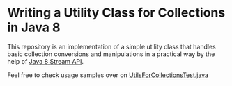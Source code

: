 # Writing a Utility Class for Collections in Java 8
This repository is an implementation of a simple utility class that handles basic collection conversions and manipulations
in a practical way by the help of [Java 8 Stream API](https://www.baeldung.com/java-8-streams).

Feel free to check usage samples over on [UtilsForCollectionsTest.java](https://github.com/yavuztas/java-utility-collections/blob/master/src/test/java/dev/yavuztas/utils/test/UtilsForCollectionsTest.java)
